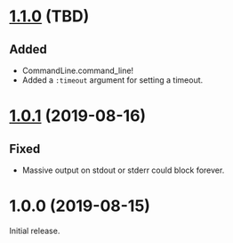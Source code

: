 # [1.1.0] (TBD)

## Added

- CommandLine.command_line!
- Added a `:timeout` argument for setting a timeout.

# [1.0.1] (2019-08-16)

## Fixed

- Massive output on stdout or stderr could block forever.

# 1.0.0 (2019-08-15)

Initial release.

[1.1.0]: https://github.com/DragonRuby/command_line/compare/v1.0.1...v1.1.0
[1.0.1]: https://github.com/DragonRuby/command_line/compare/v1.0.0...v1.0.1
